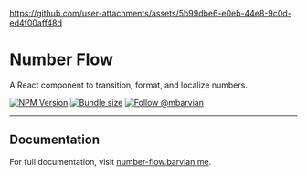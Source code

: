 https://github.com/user-attachments/assets/5b99dbe6-e0eb-44e8-9c0d-ed4f00aff48d

# Number Flow

A React component to transition, format, and localize numbers.

[![NPM Version](https://img.shields.io/npm/v/number-flow.svg)](https://npmjs.com/package/number-flow)
[![Bundle size](https://badgen.net/bundlephobia/minzip/@number-flow/react@latest)](https://bundlephobia.com/package/@number-flow/react@latest)
[![Follow @mbarvian](https://img.shields.io/twitter/follow/mbarvian.svg?style=social&label=Follow)](https://x.com/mbarvian)

---

## Documentation

For full documentation, visit [number-flow.barvian.me](https://number-flow.barvian.me).
